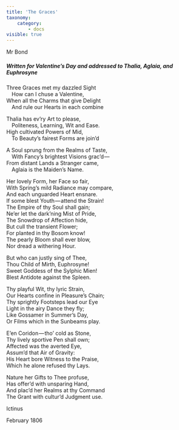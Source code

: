 ```yaml
---
title: 'The Graces'
taxonomy:
    category:
        - docs
visible: true
---
```


<div class="author">Mr Bond</div>

##### Written for Valentine’s Day and addressed to Thalia, Aglaia, and Euphrosyne  

Three Graces met my dazzled Sight  
&emsp;How can I chuse a Valentine,  
When all the Charms that give Delight  
&emsp;And rule our Hearts in each combine  

Thalia has ev’ry Art to please,  
&emsp;Politeness, Learning, Wit and Ease.  
High cultivated Powers of Mid,  
&emsp;To Beauty’s fairest Forms are join’d  

A Soul sprung from the Realms of Taste,  
&emsp;With Fancy’s brightest Visions grac’d —   
From distant Lands a Stranger came,  
&emsp;Aglaia is the Maiden’s Name.   

Her lovely Form, her Face so fair,  
With Spring’s mild Radiance may compare,  
And each unguarded Heart ensnare.  
If some blest Youth — attend the Strain!  
The Empire of thy Soul shall gain;  
Ne’er let the dark’ning Mist of Pride,  
The Snowdrop of Affection hide,  
But cull the transient Flower;  
For planted in thy Bosom know!  
The pearly Bloom shall ever blow,  
Nor dread a withering Hour.  

But who can justly sing of Thee,  
Thou Child of Mirth, Euphrosyne!  
Sweet Goddess of the Sylphic Mien!  
Blest Antidote against the Spleen.  

Thy playful Wit, thy lyric Strain,  
Our Hearts confine in Pleasure’s Chain;  
Thy sprightly Footsteps lead our Eye  
Light in the airy Dance they fly;  
Like Gossamer in Summer’s Day,  
Or Films which in the Sunbeams play.  

E’en Coridon — tho’ cold as Stone,  
Thy lively sportive Pen shall own;  
Affected was the averted Eye,  
Assum’d that Air of Gravity:  
His Heart bore Witness to the Praise,  
Which he alone refused thy Lays.  

Nature her Gifts to Thee profuse,  
Has offer’d with unsparing Hand,  
And plac’d her Realms at thy Command  
The Grant with cultur’d Judgment use.  

Ictinus  

February 1806